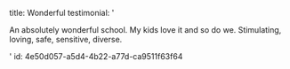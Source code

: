 title: Wonderful
testimonial: '<p>An absolutely wonderful school. My kids love it and so do we. Stimulating, loving, safe, sensitive, diverse.</p>'
id: 4e50d057-a5d4-4b22-a77d-ca9511f63f64
